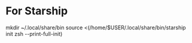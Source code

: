 


# For Starship
mkdir ~/.local/share/bin
source <(/home/$USER/.local/share/bin/starship init zsh --print-full-init)

